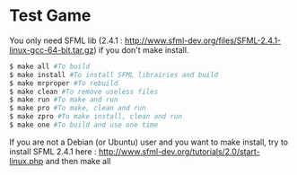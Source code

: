 # Test Game

You only need SFML lib (2.4.1 : http://www.sfml-dev.org/files/SFML-2.4.1-linux-gcc-64-bit.tar.gz) if you don't make install.

```sh
$ make all #To build
$ make install #To install SFML librairies and build
$ make mrproper #To rebuild
$ make clean #To remove useless files 
$ make run #To make and run
$ make pro #To make, clean and run
$ make zpro #To make install, clean and run
$ make one #To build and use one time 
```
If you are not a Debian (or Ubuntu) user and you want to make install, try to install SFML 2.4.1 here : http://www.sfml-dev.org/tutorials/2.0/start-linux.php and then make all